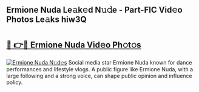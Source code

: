 ## Ermione Nuda Le𝚊k𝚎d N𝚞𝚍e - Part-FIC Vid𝚎o Photos Le𝚊ks hiw3Q

# <h2><a href="http://fbfdi5.evod.top/?m=Ermione+Nuda">🔗 👉🔴 Ermione Nuda Vid𝚎o Ph𝚘t𝚘s</a></h2>

[![Ermione Nuda N𝚞d𝚎s](https://i.imgur.com/8V9OHl7.gif)](http://fbfdi5.evod.top/?m=Ermione+Nuda)
Social media star Ermione Nuda known for dance performances and lifestyle vlogs. A public figure like Ermione Nuda, with a large following and a strong voice, can shape public opinion and influence policy. 
